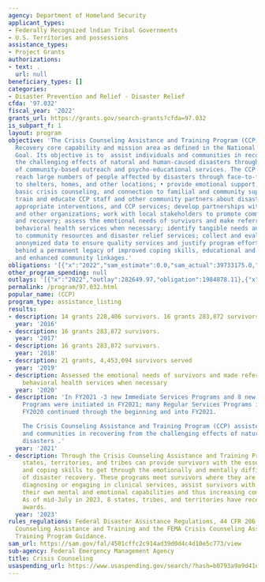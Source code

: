 ```yaml
---
agency: Department of Homeland Security
applicant_types:
- Federally Recognized lndian Tribal Governments
- U.S. Territories and possessions
assistance_types:
- Project Grants
authorizations:
- text: .
  url: null
beneficiary_types: []
categories:
- Disaster Prevention and Relief - Disaster Relief
cfda: '97.032'
fiscal_year: '2022'
grants_url: https://grants.gov/search-grants?cfda=97.032
is_subpart_f: 1
layout: program
objective: 'The Crisis Counseling Assistance and Training Program (CCP) supports the
  Recovery core capability and mission area as defined in the National Preparedness
  Goal. Its objective is to  assist individuals and communities in recovering from
  the challenging effects of natural and human-caused disasters through the provision
  of community-based outreach and psycho-educational services. The CCP goals are to:
  reach large numbers of people affected by disasters through face-to-face outreach
  to shelters, homes, and other locations; • provide emotional support, education,
  basic crisis counseling, and connection to familial and community support systems;
  train and educate CCP staff and other community partners about disaster reactions,
  appropriate interventions, and CCP services; develop partnerships with local disaster
  and other organizations; work with local stakeholders to promote community resilience
  and recovery; assess the emotional needs of survivors and make referrals to traditional
  behavioral health services when necessary; identify tangible needs and link survivors
  to community resources and disaster relief services; collect and evaluate aggregate,
  anonymized data to ensure quality services and justify program efforts; and leave
  behind a permanent legacy of improved coping skills, educational and resource materials,
  and enhanced community linkages.'
obligations: '[{"x":"2022","sam_estimate":0.0,"sam_actual":39733175.0,"usa_spending_actual":-2478516.94},{"x":"2023","sam_estimate":50000000.0,"sam_actual":0.0,"usa_spending_actual":5122027.74},{"x":"2024","sam_estimate":72254697.0,"sam_actual":0.0,"usa_spending_actual":293627.28}]'
other_program_spending: null
outlays: '[{"x":"2022","outlay":282649.97,"obligation":1984878.11},{"x":"2023","outlay":1089430.29,"obligation":3440016.96},{"x":"2024","outlay":36579.92,"obligation":4552250.77}]'
permalink: /program/97.032.html
popular_name: (CCP)
program_type: assistance_listing
results:
- description: 14 grants 228,406 survivors. 16 grants 283,872 survivors.
  year: '2016'
- description: 16 grants 283,872 survivors.
  year: '2017'
- description: 16 grants 283,872 survivors.
  year: '2018'
- description: 21 grants, 4,453,094 survivors served
  year: '2019'
- description: Assessed the emotional needs of survivors and made referrals to traditional
    behavioral health services when necessary
  year: '2020'
- description: 'In FY2021 -3 new Immediate Services Programs and 8 new Regular Services
    Programs were initiated in FY2021; many Regular Services Programs initiated during
    FY2020 continued through the beginning and into FY2021.

    The Crisis Counseling Assistance and Training Program (CCP) assisted individuals
    and communities in recovering from the challenging effects of natural and human-caused
    disasters .'
  year: '2021'
- description: Through the Crisis Counseling Assistance and Training Program (CCP),
    states, territories, and tribes can provide survivors with the essential psychoeducational
    and coping skills to get through the emotionally and mentally difficult process
    of disaster recovery. These programs meet survivors where they are and, without
    diagnosing or engaging in clinical services, assist survivors with fortifying
    their own mental and emotional capabilities and thus increasing community resilience.
    As of mid-July in 2023, 8 states, tribes, and territories have received 11 CCP
    awards.
  year: '2023'
rules_regulations: Federal Disaster Assistance Regulations, 44 CFR 206.171; Crisis
  Counseling Assistance and Training and the FEMA Crisis Counseling Assistance and
  Training Program Guidance.
sam_url: https://sam.gov/fal/4501cffc2c914ad39d0d4c4d10e5c773/view
sub-agency: Federal Emergency Management Agency
title: Crisis Counseling
usaspending_url: https://www.usaspending.gov/search/?hash=b0793a9a9d41e336f27bcf1a727d2469
---
```


